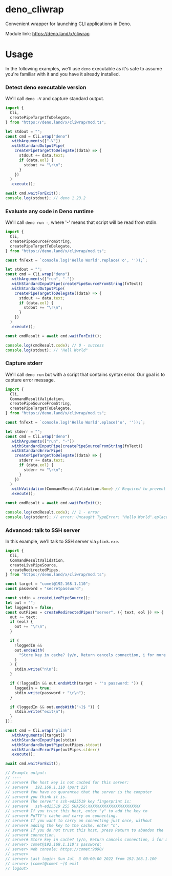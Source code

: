 # deno_cliwrap

Convenient wrapper for launching CLI applications in Deno.

Module link: https://deno.land/x/cliwrap

# Usage

In the following examples, we'll use `deno` executable as it's safe to assume you're familiar with it and you have it already installed.

### Detect deno executable version

We'll call `deno -V` and capture standard output.

```ts
import {
  Cli,
  createPipeTargetToDelegate,
} from "https://deno.land/x/cliwrap/mod.ts";

let stdout = "";
const cmd = Cli.wrap("deno")
  .withArguments(["-V"])
  .withStandardOutputPipe(
    createPipeTargetToDelegate((data) => {
      stdout += data.text;
      if (data.eol) {
        stdout += "\r\n";
      }
    })
  )
  .execute();

await cmd.waitForExit();
console.log(stdout); // deno 1.23.2
```

### Evaluate any code in Deno runtime

We'll call `deno run -`, where '-' means that script will be read from stdin.

```ts
import {
  Cli,
  createPipeSourceFromString,
  createPipeTargetToDelegate,
} from "https://deno.land/x/cliwrap/mod.ts";

const fnText = `console.log('Hello World'.replace('o', ''));`;

let stdout = "";
const cmd = Cli.wrap("deno")
  .withArguments(["run", "-"])
  .withStandardInputPipe(createPipeSourceFromString(fnText))
  .withStandardOutputPipe(
    createPipeTargetToDelegate((data) => {
      stdout += data.text;
      if (data.eol) {
        stdout += "\r\n";
      }
    })
  )
  .execute();

const cmdResult = await cmd.waitForExit();

console.log(cmdResult.code); // 0 - success
console.log(stdout); // "Hell World"
```

### Capture stderr

We'll call `deno run` but with a script that contains syntax error. Our goal is to capture error message.

```ts
import {
  Cli,
  CommandResultValidation,
  createPipeSourceFromString,
  createPipeTargetToDelegate,
} from "https://deno.land/x/cliwrap/mod.ts";

const fnText = `console.log('Hello World'.eplace('o', ''));`;

let stderr = "";
const cmd = Cli.wrap("deno")
  .withArguments(["run", "-"])
  .withStandardInputPipe(createPipeSourceFromString(fnText))
  .withStandardErrorPipe(
    createPipeTargetToDelegate((data) => {
      stderr += data.text;
      if (data.eol) {
        stderr += "\r\n";
      }
    })
  )
  .withValidation(CommandResultValidation.None) // Required to prevent throwing Error
  .execute();

const cmdResult = await cmd.waitForExit();

console.log(cmdResult.code); // 1 - error
console.log(stderr); // error: Uncaught TypeError: "Hello World".eplace is not a function
```

### Advanced: talk to SSH server

In this example, we'll talk to SSH server via `plink.exe`.

```ts
import {
  Cli,
  CommandResultValidation,
  createLivePipeSource,
  createRedirectedPipes,
} from "https://deno.land/x/cliwrap/mod.ts";

const target = "comet@192.168.1.110";
const password = "secretpassword";

const stdin = createLivePipeSource();
let out = "";
let loggedIn = false;
const outPipes = createRedirectedPipes("server", ({ text, eol }) => {
  out += text;
  if (eol) {
    out += "\r\n";
  }

  if (
    !loggedIn &&
    out.endsWith(
      "Store key in cache? (y/n, Return cancels connection, i for more info) "
    )
  ) {
    stdin.write("n\n");
  }

  if (!loggedIn && out.endsWith(target + "'s password: ")) {
    loggedIn = true;
    stdin.write(password + "\r\n");
  }

  if (loggedIn && out.endsWith("~]$ ")) {
    stdin.write("exit\n");
  }
});

const cmd = Cli.wrap("plink")
  .withArguments([target])
  .withStandardInputPipe(stdin)
  .withStandardOutputPipe(outPipes.stdout)
  .withStandardErrorPipe(outPipes.stderr)
  .execute();

await cmd.waitForExit();

// Example output:
// ----
// server# The host key is not cached for this server:
// server#   192.168.1.110 (port 22)
// server# You have no guarantee that the server is the computer
// server# you think it is.
// server# The server's ssh-ed25519 key fingerprint is:
// server#   ssh-ed25519 255 SHA256:XXXXXXXXXXXXXXXXXXXXXXX
// server# If you trust this host, enter "y" to add the key to
// server# PuTTY's cache and carry on connecting.
// server# If you want to carry on connecting just once, without
// server# adding the key to the cache, enter "n".
// server# If you do not trust this host, press Return to abandon the
// server# connection.
// server# Store key in cache? (y/n, Return cancels connection, i for more info) Using username "comet".
// server> comet@192.168.1.110's password:
// server> Web console: https://comet:9090/
// server>
// server> Last login: Sun Jul  3 00:00:00 2022 from 192.168.1.100
// server> [comet@comet ~]$ exit
// logout>
```
